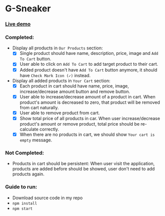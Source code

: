 # G-Sneaker

### **[Live demo](https://gsneakerserver.onrender.com)**

### Completed:

-   Display all products in `Our Products` section:
    -   [x] Single product should have name, description, price, image and `Add To Cart` button.
    -   [x] User able to click on `Add To Cart` to add target product to their cart.
    -   [x] Added product doesn't have `Add To Cart` button anymore, it should have `Check Mark Icon (✓)` instead.
-   Display all added products in `Your Cart` section:
    -   [x] Each product in cart should have name, price, image, increase/decrease amount button and remove button.
    -   [x] User able to increase/decrease amount of a product in cart. When product's amount is decreased to zero, that product will be removed from cart naturally.
    -   [x] User able to remove product from cart.
    -   [x] Show total price of all products in car. When user increase/decrease product's amount or remove product, total price should be re-calculate correctly.
    -   [x] When there are no products in cart, we should show `Your cart is empty` message.

### Not Completed:

-   Products in cart should be persistent: When user visit the application, products are added before should be showed, user don't need to add products again.

### Guide to run:

-   Download source code in my repo
-   `npm install`
-   `npm start`
